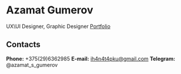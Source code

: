# Azamat Gumerov
UX\UI Designer, Graphic Designer [Portfolio](https://www.behance.net/azamatgumerov)

## Contacts
**Phone:** +375(29)6362985
**E-mail:** ih4n4t4pku@gmail.com
**Telegram:** @azamat_s_gumerov



